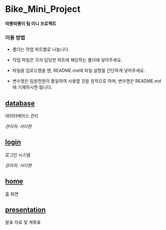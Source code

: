 # Bike_Mini_Project
**따릉따릉이 팀 미니 프로젝트**

### 이용 방법
- 폴더는 작업 파트별로 나눕니다.

- 작업 파일은 각자 담당한 파트에 해당하는 폴더에 넣어주세요.

- 파일을 업로드했을 땐, README.md에 파일 설명을 간단하게 넣어주세요.

- 변수명은 팀원전원이 통일하여 사용할 것을 원칙으로 하며, 변수명은 README.md에 기재하시면 됩니다.

## [database](database)
데이터베이스 관리

*관리자: 서다현*

## [login](login)
로그인 시스템

*관리자: 서다현*

## [home](https://github.com/DahyeonS/Bike_Mini_Project/blob/main/home)
홈 화면

## [presentation](https://github.com/DahyeonS/Bike_Mini_Project/tree/main/presentation)
발표 자료 및 계획표
